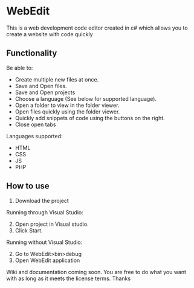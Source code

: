 # WebEdit
This is a web development code editor created in c# which allows you to create a website with code quickly
## Functionality
Be able to: 
- Create multiple new files at once.
- Save and Open files.
- Save and Open projects
- Choose a language (See below for supported language).
- Open a folder to view in the folder viewer.
- Open files quickly using the folder viewer.
- Quickly add snippets of code using the buttons on the right.
- Close open tabs

Languages supported:
- HTML
- CSS
- JS
- PHP

## How to use
1. Download the project

Running through Visual Studio:

2. Open project in Visual studio.
3. Click Start.

Running without Visual Studio:

2. Go to WebEdit>bin>debug
3. Open WebEdit application

Wiki and documentation coming soon.
You are free to do what you want with as long as it meets the license terms. Thanks
